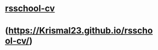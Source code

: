 # [rsschool-cv](https://Krismal23.github.io/rsschool-cv/cv)
# (https://Krismal23.github.io/rsschool-cv/)
